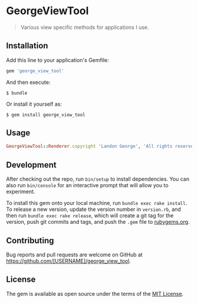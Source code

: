 # GeorgeViewTool

> Various view specific methods for applications I use.

## Installation

Add this line to your application's Gemfile:

```ruby
gem 'george_view_tool'
```

And then execute:

    $ bundle

Or install it yourself as:

    $ gem install george_view_tool

## Usage
```ruby
GeorgeViewTool::Renderer.copyright 'Landon George', 'All rights reserved'
```
## Development

After checking out the repo, run `bin/setup` to install dependencies. You can also run `bin/console` for an interactive prompt that will allow you to experiment.

To install this gem onto your local machine, run `bundle exec rake install`. To release a new version, update the version number in `version.rb`, and then run `bundle exec rake release`, which will create a git tag for the version, push git commits and tags, and push the `.gem` file to [rubygems.org](https://rubygems.org).

## Contributing

Bug reports and pull requests are welcome on GitHub at https://github.com/[USERNAME]/george_view_tool.


## License

The gem is available as open source under the terms of the [MIT License](http://opensource.org/licenses/MIT).

